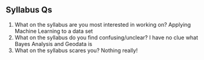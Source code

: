 Syllabus Qs
  -----------------------
  1. What on the syllabus are you most interested in working on?
  Applying Machine Learning to a data set
  2. What on the syllabus do you find confusing/unclear? 
  I have no clue what Bayes Analysis and Geodata is
  3. What on the syllabus scares you? 
  Nothing really!